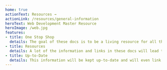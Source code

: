 ```yaml
---
home: true
actionText: Resources →
actionLink: /resources/general-information
heroText: Web Development Master Resource
heroImage: /web.jpg
features:
- title: One Stop Shop
  details: The goal of these docs is to be a living resource for all things Web Development including tooling.
- title: Resources
  details: A lot of the information and links in these docs will lead to further research and effort on the users part.
- title: Up-to-Date
  details: This information will be kept up-to-date and will even link to new and emerging technologies and trends in the future.
---
```

